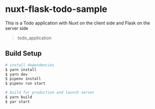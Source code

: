 # nuxt-flask-todo-sample
This is a Todo application with Nuxt on the client side and Flask on the server side

> todo_application

## Build Setup

```zsh
# install dependencies
$ yarn install
$ yarn dev
$ pipenv install
$ pipenv run start

# build for production and launch server
$ yarn build
$ yar start

